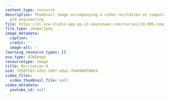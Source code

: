```yaml
---
content_type: resource
description: Thumbnail image accompanying a video recitation on computational science
  and engineering.
file: https://ol-ocw-studio-app-qa.s3.amazonaws.com/courses/18-085-computational-science-and-engineering-i-fall-2008/7d58f583afb12d6fe0a27b40908f00e9_r6.jpg
file_type: image/jpeg
image_metadata:
  caption: ''
  credit: ''
  image-alt: ''
learning_resource_types: []
ocw_type: OCWImage
resourcetype: Image
title: Recitation 6
uid: 7d58f583-afb1-2d6f-e0a2-7b40908f00e9
video_files:
  video_thumbnail_file: null
video_metadata:
  youtube_id: null
---
```

